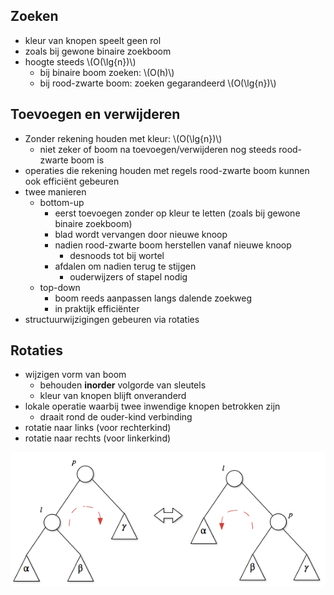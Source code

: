 ## Zoeken

* kleur  van knopen speelt geen rol
* zoals bij gewone binaire zoekboom
* hoogte steeds \\(O(\lg{n})\\)
    * bij binaire boom zoeken: \\(O(h)\\)
    * bij rood-zwarte boom: zoeken gegarandeerd \\(O(\lg{n})\\)

## Toevoegen en verwijderen

* Zonder rekening houden met kleur: \\(O(\lg{n})\\)
    * niet zeker of boom na toevoegen/verwijderen nog steeds rood-zwarte boom is
* operaties die rekening houden met regels rood-zwarte boom kunnen ook efficiënt gebeuren
* twee manieren
    * bottom-up
        * eerst toevoegen zonder op kleur te letten (zoals bij gewone binaire zoekboom)
        * blad wordt vervangen door nieuwe knoop
        * nadien rood-zwarte boom herstellen vanaf nieuwe knoop
            * desnoods tot bij wortel
        * afdalen om nadien terug te stijgen
            * ouderwijzers of stapel nodig
    * top-down
        * boom reeds aanpassen langs dalende zoekweg
        * in praktijk efficiënter
* structuurwijzigingen gebeuren via rotaties

## Rotaties

* wijzigen vorm van boom
    * behouden **inorder** volgorde van sleutels
    * kleur van knopen blijft onveranderd
* lokale operatie waarbij twee inwendige knopen betrokken zijn
    * draait rond de ouder-kind verbinding
* rotatie naar links (voor rechterkind)
* rotatie naar rechts (voor linkerkind)

![](/assets/rzboom_rotatie.png)
